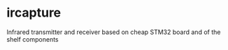 # ircapture
Infrared transmitter and receiver based on cheap STM32 board and of the shelf components
